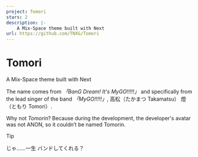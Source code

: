 ```yaml
---
project: Tomori
stars: 2
description: |-
    A Mix-Space theme built with Next
url: https://github.com/TNXG/Tomori
---
```


# Tomori

A Mix-Space theme built with Next

The name comes from *「BanG Dream! It's MyGO!!!!!」* and specifically from the lead singer of the band *「MyGO!!!!!」*, 高松（たかまつ Takamatsu） 燈（ともり Tomori）.

Why not *Tomorin*? Because during the development, the developer's avatar was not ANON, so it couldn’t be named Tomorin.

> [!TIP]
> じゃ……一生 バンドしてくれる？
